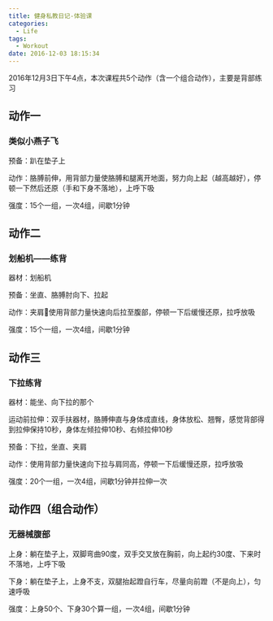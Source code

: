 ```yaml
---
title: 健身私教日记-体验课
categories:
  - Life
tags:
  - Workout
date: 2016-12-03 18:15:34
---
```


2016年12月3日下午4点，本次课程共5个动作（含一个组合动作），主要是背部练习

## 动作一

### 类似小燕子飞

预备：趴在垫子上

动作：胳膊前伸，用背部力量使胳膊和腿离开地面，努力向上起（越高越好），停顿一下然后还原（手和下身不落地），上呼下吸

强度：15个一组，一次4组，间歇1分钟

<!-- more -->


## 动作二

### 划船机——练背

器材：划船机

预备：坐直、胳膊肘向下、拉起

动作：夹肩使用背部力量快速向后拉至腹部，停顿一下后缓慢还原，拉呼放吸

强度：15个一组，一次4组，间歇1分钟


## 动作三

### 下拉练背

器材：能坐、向下拉的那个

运动前拉伸：双手扶器材，胳膊伸直与身体成直线，身体放松、翘臀，感觉背部得到拉伸保持10秒，身体左倾拉伸10秒、右倾拉伸10秒

预备：下拉，坐直、夹肩

动作：使用背部力量快速向下拉与肩同高，停顿一下后缓慢还原，拉呼放吸

强度：20个一组，一次4组，间歇1分钟并拉伸一次


## 动作四（组合动作）

### 无器械腹部

上身：躺在垫子上，双脚弯曲90度，双手交叉放在胸前，向上起约30度、下来时不落地，上呼下吸

下身：躺在垫子上，上身不支，双腿抬起蹬自行车，尽量向前蹬（不是向上），匀速呼吸

强度：上身50个、下身30个算一组，一次4组，间歇1分钟
